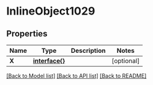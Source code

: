 # InlineObject1029

## Properties

Name | Type | Description | Notes
------------ | ------------- | ------------- | -------------
**X** | [**interface{}**](.md) |  | [optional] 

[[Back to Model list]](../README.md#documentation-for-models) [[Back to API list]](../README.md#documentation-for-api-endpoints) [[Back to README]](../README.md)


